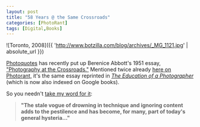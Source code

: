 ```yaml
---
layout: post
title: "58 Years @ the Same Crossroads"
categories: [PhotoRant]
tags: [Digital,Books]
---
```



![Toronto, 2008]({{ 'http://www.botzilla.com/blog/archives/_MG_1121.jpg' | absolute_url }})


<a href="http://www.photoquotes.com/">Photoquotes</a> has recently put up Berenice Abbott's 1951 essay, <a href="http://www.photoquotes.com/showarticles.aspx?id=8&name=Abbott,Berenice&ArticleID=26">"Photography at the Crossroads."</a> Mentioned twice already <a href="http://www.botzilla.com/blog/archives/000650.html">here on Photorant,</a> it's the same essay reprinted in <a href=""><i>The Education of a Photographer</i></a> (which is now also indexed on Google books).

So you needn't <a href="{{ site.baseurl }}{% post_url 2008-06-09-New-and-Contemporary %}">take my word for it</a>:

<blockquote><b>"The stale vogue of drowning in technique and ignoring content adds to the pestilence and has become, for many, part of today's general hysteria..."</b></blockquote>

